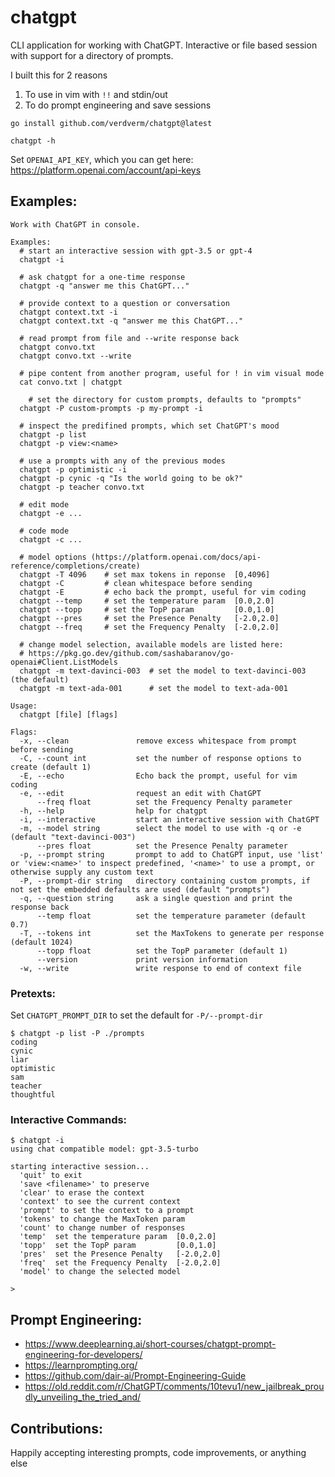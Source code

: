 # chatgpt

CLI application for working with ChatGPT.
Interactive or file based session with
support for a directory of prompts.

I built this for 2 reasons

1. To use in vim with `!!` and stdin/out
2. To do prompt engineering and save sessions

```
go install github.com/verdverm/chatgpt@latest

chatgpt -h
```

Set `OPENAI_API_KEY`, which you can get here: https://platform.openai.com/account/api-keys

## Examples:

```
Work with ChatGPT in console.

Examples:
  # start an interactive session with gpt-3.5 or gpt-4
  chatgpt -i

  # ask chatgpt for a one-time response
  chatgpt -q "answer me this ChatGPT..."

  # provide context to a question or conversation
  chatgpt context.txt -i
  chatgpt context.txt -q "answer me this ChatGPT..."

  # read prompt from file and --write response back
  chatgpt convo.txt
  chatgpt convo.txt --write

  # pipe content from another program, useful for ! in vim visual mode
  cat convo.txt | chatgpt

	# set the directory for custom prompts, defaults to "prompts"
  chatgpt -P custom-prompts -p my-prompt -i

  # inspect the predifined prompts, which set ChatGPT's mood
  chatgpt -p list
  chatgpt -p view:<name>

  # use a prompts with any of the previous modes
  chatgpt -p optimistic -i
  chatgpt -p cynic -q "Is the world going to be ok?"
  chatgpt -p teacher convo.txt

  # edit mode
  chatgpt -e ...

  # code mode
  chatgpt -c ...

  # model options (https://platform.openai.com/docs/api-reference/completions/create)
  chatgpt -T 4096    # set max tokens in reponse  [0,4096]
  chatgpt -C         # clean whitespace before sending
  chatgpt -E         # echo back the prompt, useful for vim coding
  chatgpt --temp     # set the temperature param  [0.0,2.0]
  chatgpt --topp     # set the TopP param         [0.0,1.0]
  chatgpt --pres     # set the Presence Penalty   [-2.0,2.0]
  chatgpt --freq     # set the Frequency Penalty  [-2.0,2.0]

  # change model selection, available models are listed here:
  # https://pkg.go.dev/github.com/sashabaranov/go-openai#Client.ListModels
  chatgpt -m text-davinci-003  # set the model to text-davinci-003 (the default)
  chatgpt -m text-ada-001      # set the model to text-ada-001

Usage:
  chatgpt [file] [flags]

Flags:
  -x, --clean               remove excess whitespace from prompt before sending
  -C, --count int           set the number of response options to create (default 1)
  -E, --echo                Echo back the prompt, useful for vim coding
  -e, --edit                request an edit with ChatGPT
      --freq float          set the Frequency Penalty parameter
  -h, --help                help for chatgpt
  -i, --interactive         start an interactive session with ChatGPT
  -m, --model string        select the model to use with -q or -e (default "text-davinci-003")
      --pres float          set the Presence Penalty parameter
  -p, --prompt string       prompt to add to ChatGPT input, use 'list' or 'view:<name>' to inspect predefined, '<name>' to use a prompt, or otherwise supply any custom text
  -P, --prompt-dir string   directory containing custom prompts, if not set the embedded defaults are used (default "prompts")
  -q, --question string     ask a single question and print the response back
      --temp float          set the temperature parameter (default 0.7)
  -T, --tokens int          set the MaxTokens to generate per response (default 1024)
      --topp float          set the TopP parameter (default 1)
      --version             print version information
  -w, --write               write response to end of context file
```

### Pretexts:

Set `CHATGPT_PROMPT_DIR` to set the default for `-P/--prompt-dir`

```
$ chatgpt -p list -P ./prompts
coding
cynic
liar
optimistic
sam
teacher
thoughtful
```

### Interactive Commands:

```
$ chatgpt -i
using chat compatible model: gpt-3.5-turbo 

starting interactive session...
  'quit' to exit
  'save <filename>' to preserve
  'clear' to erase the context
  'context' to see the current context
  'prompt' to set the context to a prompt
  'tokens' to change the MaxToken param
  'count' to change number of responses
  'temp'  set the temperature param  [0.0,2.0]
  'topp'  set the TopP param         [0.0,1.0]
  'pres'  set the Presence Penalty   [-2.0,2.0]
  'freq'  set the Frequency Penalty  [-2.0,2.0]
  'model' to change the selected model

>
```

## Prompt Engineering:

- https://www.deeplearning.ai/short-courses/chatgpt-prompt-engineering-for-developers/
- https://learnprompting.org/
- https://github.com/dair-ai/Prompt-Engineering-Guide
- https://old.reddit.com/r/ChatGPT/comments/10tevu1/new_jailbreak_proudly_unveiling_the_tried_and/

## Contributions:

Happily accepting interesting prompts, code improvements, or anything else

